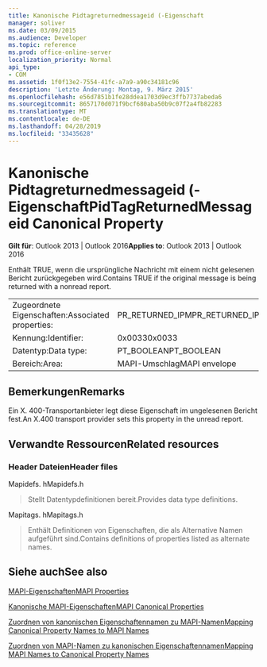 ```yaml
---
title: Kanonische Pidtagreturnedmessageid (-Eigenschaft
manager: soliver
ms.date: 03/09/2015
ms.audience: Developer
ms.topic: reference
ms.prod: office-online-server
localization_priority: Normal
api_type:
- COM
ms.assetid: 1f0f13e2-7554-41fc-a7a9-a90c34181c96
description: 'Letzte Änderung: Montag, 9. März 2015'
ms.openlocfilehash: e56d7851b1fe28ddea1703d9ec3ffb7737abeda6
ms.sourcegitcommit: 8657170d071f9bcf680aba50b9c07f2a4fb82283
ms.translationtype: MT
ms.contentlocale: de-DE
ms.lasthandoff: 04/28/2019
ms.locfileid: "33435628"
---
```

# <a name="pidtagreturnedmessageid-canonical-property"></a><span data-ttu-id="2e5d0-103">Kanonische Pidtagreturnedmessageid (-Eigenschaft</span><span class="sxs-lookup"><span data-stu-id="2e5d0-103">PidTagReturnedMessageid Canonical Property</span></span>

  
  
<span data-ttu-id="2e5d0-104">**Gilt für**: Outlook 2013 | Outlook 2016</span><span class="sxs-lookup"><span data-stu-id="2e5d0-104">**Applies to**: Outlook 2013 | Outlook 2016</span></span> 
  
<span data-ttu-id="2e5d0-105">Enthält TRUE, wenn die ursprüngliche Nachricht mit einem nicht gelesenen Bericht zurückgegeben wird.</span><span class="sxs-lookup"><span data-stu-id="2e5d0-105">Contains TRUE if the original message is being returned with a nonread report.</span></span>
  
|||
|:-----|:-----|
|<span data-ttu-id="2e5d0-106">Zugeordnete Eigenschaften:</span><span class="sxs-lookup"><span data-stu-id="2e5d0-106">Associated properties:</span></span>  <br/> |<span data-ttu-id="2e5d0-107">PR_RETURNED_IPM</span><span class="sxs-lookup"><span data-stu-id="2e5d0-107">PR_RETURNED_IPM</span></span>  <br/> |
|<span data-ttu-id="2e5d0-108">Kennung:</span><span class="sxs-lookup"><span data-stu-id="2e5d0-108">Identifier:</span></span>  <br/> |<span data-ttu-id="2e5d0-109">0x0033</span><span class="sxs-lookup"><span data-stu-id="2e5d0-109">0x0033</span></span>  <br/> |
|<span data-ttu-id="2e5d0-110">Datentyp:</span><span class="sxs-lookup"><span data-stu-id="2e5d0-110">Data type:</span></span>  <br/> |<span data-ttu-id="2e5d0-111">PT_BOOLEAN</span><span class="sxs-lookup"><span data-stu-id="2e5d0-111">PT_BOOLEAN</span></span>  <br/> |
|<span data-ttu-id="2e5d0-112">Bereich:</span><span class="sxs-lookup"><span data-stu-id="2e5d0-112">Area:</span></span>  <br/> |<span data-ttu-id="2e5d0-113">MAPI-Umschlag</span><span class="sxs-lookup"><span data-stu-id="2e5d0-113">MAPI envelope</span></span>  <br/> |
   
## <a name="remarks"></a><span data-ttu-id="2e5d0-114">Bemerkungen</span><span class="sxs-lookup"><span data-stu-id="2e5d0-114">Remarks</span></span>

<span data-ttu-id="2e5d0-115">Ein X. 400-Transportanbieter legt diese Eigenschaft im ungelesenen Bericht fest.</span><span class="sxs-lookup"><span data-stu-id="2e5d0-115">An X.400 transport provider sets this property in the unread report.</span></span>
  
## <a name="related-resources"></a><span data-ttu-id="2e5d0-116">Verwandte Ressourcen</span><span class="sxs-lookup"><span data-stu-id="2e5d0-116">Related resources</span></span>

### <a name="header-files"></a><span data-ttu-id="2e5d0-117">Header Dateien</span><span class="sxs-lookup"><span data-stu-id="2e5d0-117">Header files</span></span>

<span data-ttu-id="2e5d0-118">Mapidefs. h</span><span class="sxs-lookup"><span data-stu-id="2e5d0-118">Mapidefs.h</span></span>
  
> <span data-ttu-id="2e5d0-119">Stellt Datentypdefinitionen bereit.</span><span class="sxs-lookup"><span data-stu-id="2e5d0-119">Provides data type definitions.</span></span>
    
<span data-ttu-id="2e5d0-120">Mapitags. h</span><span class="sxs-lookup"><span data-stu-id="2e5d0-120">Mapitags.h</span></span>
  
> <span data-ttu-id="2e5d0-121">Enthält Definitionen von Eigenschaften, die als Alternative Namen aufgeführt sind.</span><span class="sxs-lookup"><span data-stu-id="2e5d0-121">Contains definitions of properties listed as alternate names.</span></span>
    
## <a name="see-also"></a><span data-ttu-id="2e5d0-122">Siehe auch</span><span class="sxs-lookup"><span data-stu-id="2e5d0-122">See also</span></span>



[<span data-ttu-id="2e5d0-123">MAPI-Eigenschaften</span><span class="sxs-lookup"><span data-stu-id="2e5d0-123">MAPI Properties</span></span>](mapi-properties.md)
  
[<span data-ttu-id="2e5d0-124">Kanonische MAPI-Eigenschaften</span><span class="sxs-lookup"><span data-stu-id="2e5d0-124">MAPI Canonical Properties</span></span>](mapi-canonical-properties.md)
  
[<span data-ttu-id="2e5d0-125">Zuordnen von kanonischen Eigenschaftennamen zu MAPI-Namen</span><span class="sxs-lookup"><span data-stu-id="2e5d0-125">Mapping Canonical Property Names to MAPI Names</span></span>](mapping-canonical-property-names-to-mapi-names.md)
  
[<span data-ttu-id="2e5d0-126">Zuordnen von MAPI-Namen zu kanonischen Eigenschaftennamen</span><span class="sxs-lookup"><span data-stu-id="2e5d0-126">Mapping MAPI Names to Canonical Property Names</span></span>](mapping-mapi-names-to-canonical-property-names.md)

